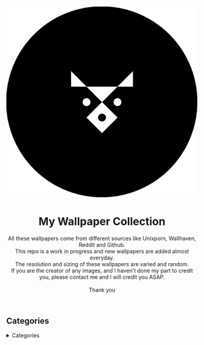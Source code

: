<h1 align="center">
	<br>
	<img src="https://github.com/RickyFoots/Wallpapers/blob/main/Pages/RickyFoots.png">
	<br>
</h1>

<h1 align="center">
My Wallpaper Collection

</h3>

<p align="center">
All these wallpapers come from different sources like Unixporn, Wallhaven, Reddit and Github.<br>
This repo is a work in progress and new wallpapers are added almost everyday.<br>
The resolution and sizing of these wallpapers are varied and random.<br>
If you are the creator of any images, and I haven't done my part to credit you, please contact me and I will credit you ASAP.<br>
<br>
Thank you<br>
</p><br>

</h1>

## Categories

<details>

<summary>Categories</summary>

  - <details> <summary>Abstract</summary>

    - [Abstract](https://github.com/RickyFoots/Wallpapers/blob/main/Pages/Abstract.md)
      - [Waves](https://github.com/RickyFoots/Wallpapers/blob/main/Pages/Waves.md) 
    </details>

    - [Animated](https://github.com/RickyFoots/Wallpapers/blob/main/Pages/Animated.md)

  - <details> <summary>Anime & Manga</summary>

    - [Anime & Manga](https://github.com/RickyFoots/Wallpapers/blob/main/Pages/Anime-&-Manga.md)
      - [Akira](https://github.com/RickyFoots/Wallpapers/blob/main/Pages/Akira.md)
      - [Attack on Titan](https://github.com/RickyFoots/Wallpapers/blob/main/Pages/Attack-on-Titan.md)
      - [Berserk](https://github.com/RickyFoots/Wallpapers/blob/main/Pages/Berserk.md)
      - [Black Clover](https://github.com/RickyFoots/Wallpapers/blob/main/Pages/Black-Clover.md)
      - [Bleach](https://github.com/RickyFoots/Wallpapers/blob/main/Pages/Bleach.md)
      - [Blue Eyed Samurai](https://github.com/RickyFoots/Wallpapers/blob/main/Pages/Blue-Eyed-Samurai.md)
      - [Chainsaw Man](https://github.com/RickyFoots/Wallpapers/blob/main/Pages/Chainsaw-Man.md)
      - [Cowboy BeBop](https://github.com/RickyFoots/Wallpapers/blob/main/Pages/Cowboy-BeBop.md)
      - [Demon Slayer](https://github.com/RickyFoots/Wallpapers/blob/main/Pages/Demon-Slayer.md)
      - [Dorohedoro](https://github.com/RickyFoots/Wallpapers/blob/main/Pages/Dorohedoro.md)
      - [Dragon Ball](https://github.com/RickyFoots/Wallpapers/blob/main/Pages/Dorohedoro.md)
      - [DRR](https://github.com/RickyFoots/Wallpapers/blob/main/Pages/DRR.md)
      - [Dungeon Meshi](https://github.com/RickyFoots/Wallpapers/blob/main/Pages/Dungeon-Meshi.md)
      - [Edge Runners](https://github.com/RickyFoots/Wallpapers/blob/main/Pages/Edge-Runners.md)
      - [Eva](https://github.com/RickyFoots/Wallpapers/blob/main/Pages/Eva.md)
      - [FMAB](https://github.com/RickyFoots/Wallpapers/blob/main/Pages/FMAB.md)
      - [Frieren](https://github.com/RickyFoots/Wallpapers/blob/main/Pages/Frieren.md)
      - [Ghibli](https://github.com/RickyFoots/Wallpapers/blob/main/Pages/Ghibli.md)
      - [Hells Paradise](https://github.com/RickyFoots/Wallpapers/blob/main/Pages/Hells-Paradise.md)
      - [HxH](https://github.com/RickyFoots/Wallpapers/blob/main/Pages/HxH.md)
      - [JJK](https://github.com/RickyFoots/Wallpapers/blob/main/Pages/JJK.md)
      - [Komi Can't](https://github.com/RickyFoots/Wallpapers/blob/main/Pages/Komi-Can't.md)
      - [Mob](https://github.com/RickyFoots/Wallpapers/blob/main/Pages/Mob.md)
      - [My Hero](https://github.com/RickyFoots/Wallpapers/blob/main/Pages/My-Hero.md)
      - [Naruto](https://github.com/RickyFoots/Wallpapers/blob/main/Pages/Naruto.md)
      - [One Punch](https://github.com/RickyFoots/Wallpapers/blob/main/Pages/One-Punch.md)
      - [Tokyo Ghoul](https://github.com/RickyFoots/Wallpapers/blob/main/Pages/Tokyo-Ghoul.md)
      - [Trigun](https://github.com/RickyFoots/Wallpapers/blob/main/Pages/Trigun.md)
      - [Unsorted Manga or Comics](https://github.com/RickyFoots/Wallpapers/blob/main/Pages/Unsorted-Manga-or-Comics.md)
    </details>

 - <details> <summary>Comics</summary>

    - [Comics](https://github.com/RickyFoots/Wallpapers/blob/main/Pages/Comics.md)
      - [Batman](https://github.com/RickyFoots/Wallpapers/blob/main/Pages/Batman.md)
      - [Spiderman](https://github.com/RickyFoots/Wallpapers/blob/main/Pages/Spiderman.md)
    </details>

 - <details> <summary>Digital Art</summary>

    - [Digital Art](https://github.com/RickyFoots/Wallpapers/blob/main/Pages/Digital-Art.md)
      - [Anime Inspired](https://github.com/RickyFoots/Wallpapers/blob/main/Pages/Anime-Inspired.md)
      - [Landscape](https://github.com/RickyFoots/Wallpapers/blob/main/Pages/Landscape.md)
      - [Monochrome](https://github.com/RickyFoots/Wallpapers/blob/main/Pages/Monochrome.md)
      - [Traditional](https://github.com/RickyFoots/Wallpapers/blob/main/Pages/Traditional.md)
    </details>

 - <details> <summary>Fantasy</summary>

    - [Fantasy](https://github.com/RickyFoots/Wallpapers/blob/main/Pages/Fantasy.md)
      - [D&D](https://github.com/RickyFoots/Wallpapers/blob/main/Pages/D&D.md)
    </details>

    - [Kaiju - Monsters](https://github.com/RickyFoots/Wallpapers/blob/main/Pages/Kaiju-Monsters.md)
    - [Linux](https://github.com/RickyFoots/Wallpapers/blob/main/Pages/Linux.md)

 - <details> <summary>Mecha</summary>

    - [Mecha](https://github.com/RickyFoots/Wallpapers/blob/main/Pages/Mecha.md)
      - [Lancer](https://github.com/RickyFoots/Wallpapers/blob/main/Pages/Lancer.md)
    </details>

    - [Memes](https://github.com/RickyFoots/Wallpapers/blob/main/Pages/Memes.md)
    - [Minimal](https://github.com/RickyFoots/Wallpapers/blob/main/Pages/Minimal.md)
    - [Pixel](https://github.com/RickyFoots/Wallpapers/blob/main/Pages/Pixel.md)

 - <details> <summary>Real Life</summary>

    - [Real Life](https://github.com/RickyFoots/Wallpapers/blob/main/Pages/Real-Life.md)
      - [Floral](https://github.com/RickyFoots/Wallpapers/blob/main/Pages/Floral.md)
      - [Rural](https://github.com/RickyFoots/Wallpapers/blob/main/Pages/Rural.md)
      - [Urban](https://github.com/RickyFoots/Wallpapers/blob/main/Pages/Urban.md)
    </details>

 - <details> <summary>Seasonal</summary>

    - [Seasonal](https://github.com/RickyFoots/Wallpapers/blob/main/Pages/Seasonal.md)
      - [Fall](https://github.com/RickyFoots/Wallpapers/blob/main/Pages/Fall.md)
      - [Halloween](https://github.com/RickyFoots/Wallpapers/blob/main/Pages/Halloween.md)
      - [Spring](https://github.com/RickyFoots/Wallpapers/blob/main/Pages/Spring.md)
      - [Summer](https://github.com/RickyFoots/Wallpapers/blob/main/Pages/Summer.md)
      - [Winter](https://github.com/RickyFoots/Wallpapers/blob/main/Pages/Winter.md)
    </details>

    - [Unclaimed-SiFi](https://github.com/RickyFoots/Wallpapers/blob/main/Pages/Unclaimed-SiFi.md)
    - [Unsorted Vertical](https://github.com/RickyFoots/Wallpapers/blob/main/Pages/Unsorted-Vertical.md)

 - <details> <summary>Video Games</summary>

    - [Video Games](https://github.com/RickyFoots/Wallpapers/blob/main/Pages/Video-Games.md)
      - [Animal Crossing](https://github.com/RickyFoots/Wallpapers/blob/main/Pages/Animal-Crossing.md)
      - [Apex](https://github.com/RickyFoots/Wallpapers/blob/main/Pages/Apex.md)
      - [Castlevania](https://github.com/RickyFoots/Wallpapers/blob/main/Pages/Castlevania.md)
      - [COD](https://github.com/RickyFoots/Wallpapers/blob/main/Pages/COD.md)
      - [Cult of the Lamb](https://github.com/RickyFoots/Wallpapers/blob/main/Pages/Cult-of-the-Lamb.md)
      - [Destiny](https://github.com/RickyFoots/Wallpapers/blob/main/Pages/Destiny.md)
      - [DOOM](https://github.com/RickyFoots/Wallpapers/blob/main/Pages/DOOM.md)
      - [God of War](https://github.com/RickyFoots/Wallpapers/blob/main/Pages/God-of-War.md)
      - [Helldivers](https://github.com/RickyFoots/Wallpapers/blob/main/Pages/Helldivers.md)
      - [Hotline Miami](https://github.com/RickyFoots/Wallpapers/blob/main/Pages/Hotline-Miami.md)
      - [Hyper Light Drifter](https://github.com/RickyFoots/Wallpapers/blob/main/Pages/Hyper-Light-Drifter.md)
      - [Kirby](https://github.com/RickyFoots/Wallpapers/blob/main/Pages/Kirby.md)
      - [League](https://github.com/RickyFoots/Wallpapers/blob/main/Pages/League.md)
      - [Monster Hunter](https://github.com/RickyFoots/Wallpapers/blob/main/Pages/Monster-Hunter.md)
      - [Necropolis](https://github.com/RickyFoots/Wallpapers/blob/main/Pages/Necropolis.md)
      - [Nier](https://github.com/RickyFoots/Wallpapers/blob/main/Pages/Nier.md)
      - [Night in the Woods](https://github.com/RickyFoots/Wallpapers/blob/main/Pages/Night-in-the-Woods.md)
      - [Pokemon](https://github.com/RickyFoots/Wallpapers/blob/main/Pages/Pokemon.md)
      - [Shadow of the Colossus](https://github.com/RickyFoots/Wallpapers/blob/main/Pages/Shadow-of-the-Colossus.md)
      - [Souls-Bourne](https://github.com/RickyFoots/Wallpapers/blob/main/Pages/Souls-Bourne.md)
      - [Stardew](https://github.com/RickyFoots/Wallpapers/blob/main/Pages/Stardew.md)
      - [Starfield](https://github.com/RickyFoots/Wallpapers/blob/main/Pages/Starfield.md)
      - [Ultrakill](https://github.com/RickyFoots/Wallpapers/blob/main/Pages/Ultrakill.md)
      - [Wayfinder](https://github.com/RickyFoots/Wallpapers/blob/main/Pages/Wayfinder.md)
      - [Witcher](https://github.com/RickyFoots/Wallpapers/blob/main/Pages/Witcher.md)
    </details>

</h1>

[Back to top](#Categories)

</details>